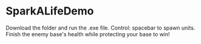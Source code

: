 # SparkALifeDemo

Download the folder and run the .exe file.
Control: spacebar to spawn units.
Finish the enemy base's health while protecting your base to win!

